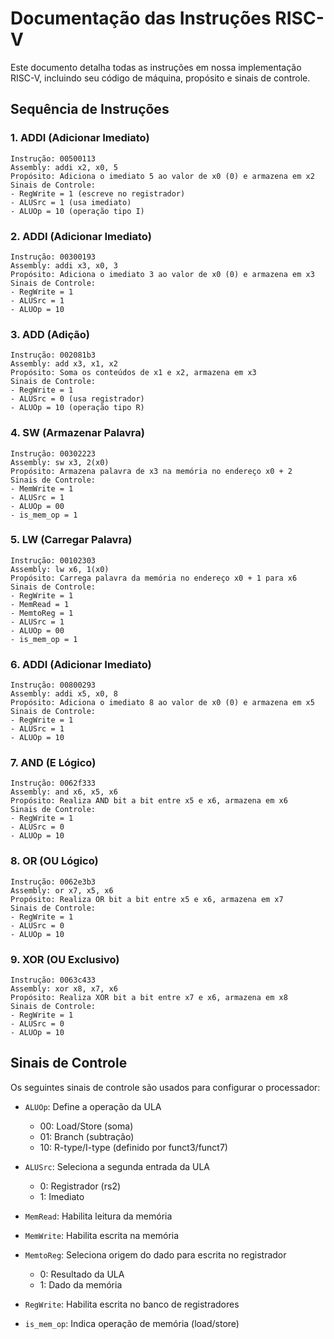 # Documentação das Instruções RISC-V

Este documento detalha todas as instruções em nossa implementação RISC-V, incluindo seu código de máquina, propósito e sinais de controle.

## Sequência de Instruções

### 1. ADDI (Adicionar Imediato)
```
Instrução: 00500113
Assembly: addi x2, x0, 5
Propósito: Adiciona o imediato 5 ao valor de x0 (0) e armazena em x2
Sinais de Controle:
- RegWrite = 1 (escreve no registrador)
- ALUSrc = 1 (usa imediato)
- ALUOp = 10 (operação tipo I)
```

### 2. ADDI (Adicionar Imediato)
```
Instrução: 00300193
Assembly: addi x3, x0, 3
Propósito: Adiciona o imediato 3 ao valor de x0 (0) e armazena em x3
Sinais de Controle:
- RegWrite = 1
- ALUSrc = 1
- ALUOp = 10
```

### 3. ADD (Adição)
```
Instrução: 002081b3
Assembly: add x3, x1, x2
Propósito: Soma os conteúdos de x1 e x2, armazena em x3
Sinais de Controle:
- RegWrite = 1
- ALUSrc = 0 (usa registrador)
- ALUOp = 10 (operação tipo R)
```

### 4. SW (Armazenar Palavra)
```
Instrução: 00302223
Assembly: sw x3, 2(x0)
Propósito: Armazena palavra de x3 na memória no endereço x0 + 2
Sinais de Controle:
- MemWrite = 1
- ALUSrc = 1
- ALUOp = 00
- is_mem_op = 1
```

### 5. LW (Carregar Palavra)
```
Instrução: 00102303
Assembly: lw x6, 1(x0)
Propósito: Carrega palavra da memória no endereço x0 + 1 para x6
Sinais de Controle:
- RegWrite = 1
- MemRead = 1
- MemtoReg = 1
- ALUSrc = 1
- ALUOp = 00
- is_mem_op = 1
```

### 6. ADDI (Adicionar Imediato)
```
Instrução: 00800293
Assembly: addi x5, x0, 8
Propósito: Adiciona o imediato 8 ao valor de x0 (0) e armazena em x5
Sinais de Controle:
- RegWrite = 1
- ALUSrc = 1
- ALUOp = 10
```

### 7. AND (E Lógico)
```
Instrução: 0062f333
Assembly: and x6, x5, x6
Propósito: Realiza AND bit a bit entre x5 e x6, armazena em x6
Sinais de Controle:
- RegWrite = 1
- ALUSrc = 0
- ALUOp = 10
```

### 8. OR (OU Lógico)
```
Instrução: 0062e3b3
Assembly: or x7, x5, x6
Propósito: Realiza OR bit a bit entre x5 e x6, armazena em x7
Sinais de Controle:
- RegWrite = 1
- ALUSrc = 0
- ALUOp = 10
```

### 9. XOR (OU Exclusivo)
```
Instrução: 0063c433
Assembly: xor x8, x7, x6
Propósito: Realiza XOR bit a bit entre x7 e x6, armazena em x8
Sinais de Controle:
- RegWrite = 1
- ALUSrc = 0
- ALUOp = 10
```

## Sinais de Controle

Os seguintes sinais de controle são usados para configurar o processador:

- `ALUOp`: Define a operação da ULA
  - 00: Load/Store (soma)
  - 01: Branch (subtração)
  - 10: R-type/I-type (definido por funct3/funct7)

- `ALUSrc`: Seleciona a segunda entrada da ULA
  - 0: Registrador (rs2)
  - 1: Imediato

- `MemRead`: Habilita leitura da memória
- `MemWrite`: Habilita escrita na memória
- `MemtoReg`: Seleciona origem do dado para escrita no registrador
  - 0: Resultado da ULA
  - 1: Dado da memória

- `RegWrite`: Habilita escrita no banco de registradores
- `is_mem_op`: Indica operação de memória (load/store)
